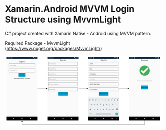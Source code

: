 # Xamarin.Android MVVM Login Structure using MvvmLight 

C# project created with Xamarin Native - Android using MVVM pattern.

Required Package - MvvmLight (https://www.nuget.org/packages/MvvmLight/)

![Mockup design](https://github.com/ijeong1/MvvmLight_Xamarin.Droid_Login/blob/main/design.png)
